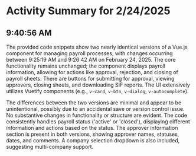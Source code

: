 # Activity Summary for 2/24/2025

## 9:40:56 AM
The provided code snippets show two nearly identical versions of a Vue.js component for managing payroll processes, with changes occurring between 9:25:19 AM and 9:26:42 AM on February 24, 2025.  The core functionality remains unchanged; the component displays payroll information, allowing for actions like approval, rejection, and closing of payroll sheets.  There are buttons for submitting for approval, viewing approvers, closing sheets, and downloading SIF reports.  The UI extensively utilizes Vuetify components (e.g., `v-card`, `v-btn`, `v-dialog`, `v-autocomplete`).

The differences between the two versions are minimal and appear to be unintentional, possibly due to an accidental save or version control issue.  No substantive changes in functionality or structure are evident.  The code consistently handles payroll status ('active' or 'closed'), displaying different information and actions based on the status.  The approver information section is present in both versions, showing approver names, statuses, dates, and comments.  A company selection dropdown is also included, suggesting multi-company support.
